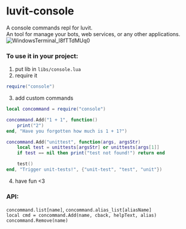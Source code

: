 # luvit-console
A console commands repl for luvit.  
An tool for manage your bots, web services, or any other applications.  
![WindowsTerminal_l8fTTdMUq0](https://github.com/Be1zebub/luvit-console/assets/34854689/2f4f4a1e-dc1f-4fbd-8e68-22327177b39c)
  
  
### To use it in your project:
1. put lib in `libs/console.lua`
2. require it
```lua
require("console")
```
3. add custom commands
```lua
local concommand = require("console")

concommand.Add("1 + 1", function()
    print("2")
end, "Have you forgotten how much is 1 + 1?")

concommand.Add("unittest", function(args, argsStr)
    local test = unittests[argsStr] or unittests[args[1]]
    if test == nil then print("test not found!") return end

    test()
end, "Trigger unit-tests!", {"unit-test", "test", "unit"})
```
4. have fun <3
  
  
### API:
`concommand.list[name]`, `concommand.alias_list[aliasName]`  
`local cmd = concommand.Add(name, cback, helpText, alias)`  
`concommand.Remove(name)`
